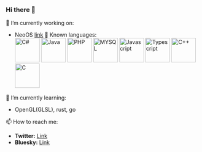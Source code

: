 ### Hi there 👋

<!--
**dani2318/dani2318** is a ✨ _special_ ✨ repository because its `README.md` (this file) appears on your GitHub profile.

Here are some ideas to get you started:

- 🔭 I’m currently working on ...
- 🌱 I’m currently learning ...
- 👯 I’m looking to collaborate on ...
- 🤔 I’m looking for help with ...
- 💬 Ask me about ...
- 📫 How to reach me: ...
- 😄 Pronouns: ...
- ⚡ Fun fact: ...
-->

🔭 I’m currently working on:
-  NeoOS <a href="https://github.com/dani2318/NeoOS">link</a>
💬 Known languages:<br>
<img src="https://upload.wikimedia.org/wikipedia/commons/4/4f/Csharp_Logo.png" alt="C#" style="width:64px; height:64px;"/> <img src="https://upload.wikimedia.org/wikipedia/it/2/2e/Java_Logo.svg" alt="Java" style="width:64px; height:64px;"/> <img src="https://upload.wikimedia.org/wikipedia/commons/2/27/PHP-logo.svg" alt="PHP" style="width:64px; height:64px;"/> <img src="https://upload.wikimedia.org/wikipedia/en/d/dd/MySQL_logo.svg" alt="MYSQL" style="width:64px; height:64px;"/> <img src="https://upload.wikimedia.org/wikipedia/commons/9/99/Unofficial_JavaScript_logo_2.svg" alt="Javascript" style="width:64px; height:64px;"/> <img src="https://upload.wikimedia.org/wikipedia/commons/4/4c/Typescript_logo_2020.svg" alt="Typescript" style="width:64px; height:64px;"/>  <img src="https://upload.wikimedia.org/wikipedia/commons/3/32/C%2B%2B_logo.png" alt="C++" style="width:64px; height:64px;"/> <img src="https://upload.wikimedia.org/wikipedia/commons/1/19/C_Logo.png" alt="C" style="width:64px; height:64px;"/>

🌱 I’m currently learning:
- OpenGL(GLSL), rust, go

📫 How to reach me:
- <b>Twitter:</b> <a href="twitter.com/thedaniele2002">Link</a>
- <b>Bluesky:</b> <a href="https://bsky.app/profile/dani23.bsky.social">Link</a>
